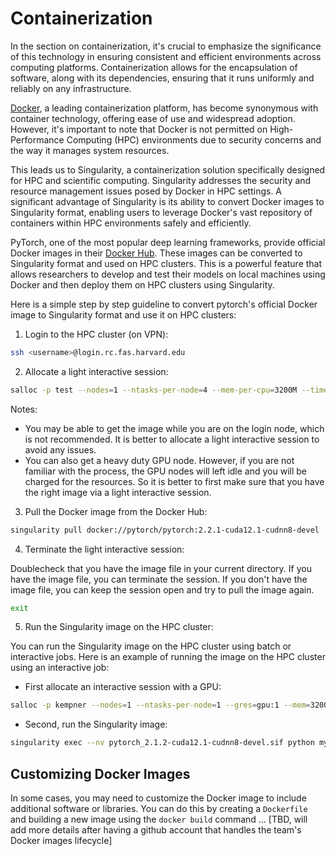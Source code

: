 # Containerization

In the section on containerization, it's crucial to emphasize the significance of this technology in ensuring consistent and efficient environments across computing platforms. Containerization allows for the encapsulation of software, along with its dependencies, ensuring that it runs uniformly and reliably on any infrastructure.

[Docker](https://www.docker.com/), a leading containerization platform, has become synonymous with container technology, offering ease of use and widespread adoption. However, it's important to note that Docker is not permitted on High-Performance Computing (HPC) environments due to security concerns and the way it manages system resources.

This leads us to Singularity, a containerization solution specifically designed for HPC and scientific computing. Singularity addresses the security and resource management issues posed by Docker in HPC settings. A significant advantage of Singularity is its ability to convert Docker images to Singularity format, enabling users to leverage Docker's vast repository of containers within HPC environments safely and efficiently.

PyTorch, one of the most popular deep learning frameworks, provide official Docker images in their [Docker Hub](https://hub.docker.com/r/pytorch/pytorch). These images can be converted to Singularity format and used on HPC clusters. This is a powerful feature that allows researchers to develop and test their models on local machines using Docker and then deploy them on HPC clusters using Singularity.

Here is a simple step by step guideline to convert pytorch's official Docker image to Singularity format and use it on HPC clusters:


1. Login to the HPC cluster (on VPN):

```bash
ssh <username>@login.rc.fas.harvard.edu
```
2. Allocate a light interactive session:

```bash
salloc -p test --nodes=1 --ntasks-per-node=4 --mem-per-cpu=3200M --time=8:00:00
```

Notes:   
- You may be able to get the image while you are on the login node, which is not recommended. It is better to allocate a light interactive session to avoid any issues.
- You can also get a heavy duty GPU node. However, if you are not familiar with the process, the GPU nodes will left idle and you will be charged for the resources. So it is better to first make sure that you have the right image via a light interactive session.

3. Pull the Docker image from the Docker Hub:

```bash
singularity pull docker://pytorch/pytorch:2.2.1-cuda12.1-cudnn8-devel
```

4. Terminate the light interactive session:

Doublecheck that you have the image file in your current directory. If you have the image file, you can terminate the session. If you don't have the image file, you can keep the session open and try to pull the image again.

```bash
exit
```

5. Run the Singularity image on the HPC cluster:

You can run the Singularity image on the HPC cluster using batch or interactive jobs. Here is an example of running the image on the HPC cluster using an interactive job:

- First allocate an interactive session with a GPU:

```bash
salloc -p kempner --nodes=1 --ntasks-per-node=1 --gres=gpu:1 --mem=32000M --time=8:00:00  --account=kempner_dev
```

- Second, run the Singularity image:

```bash
singularity exec --nv pytorch_2.1.2-cuda12.1-cudnn8-devel.sif python mytraining.py
``` 


## Customizing Docker Images

In some cases, you may need to customize the Docker image to include additional software or libraries. You can do this by creating a `Dockerfile` and building a new image using the `docker build` command ... [TBD, will add more details after having a github account that handles the team's Docker images lifecycle]